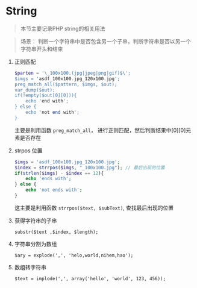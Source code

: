 # String

> 本节主要记录PHP string的相关用法

> 场景： 判断一个字符串中是否包含另一个子串，判断字符串是否以另一个字符串开头和结束

1. 正则匹配

    ```php
    $parten = '\_100x100.(jpg|jpeg|png|gif)$\';
    $imgs = 'asdf_100x100.jpg_120x100.jpg';
    preg_match_all($pattern, $imgs, $out);
    var_dump($out);
    if(!empty($out[0][0])){
        echo 'end with';
    } else {
        echo 'not end with';
    }
    ```

    主要是利用函数 `preg_match_all`， 进行正则匹配，然后判断结果中[0][0]元素是否存在

2. strpos 位置

    ```php
    $imgs = 'asdf_100x100.jpg_120x100.jpg';
    $index = strrpos($imgs, "_100x100.jpg"); // 最后出现的位置
    if(strlen($imgs) - $index == 12){
        echo 'ends with';
    } else {
        echo 'not ends with';
    }
    ``` 
    这主要是利用函数 `strrpos($text, $subText)`, 查找最后出现的位置

3. 获得字符串的子串

    `substr($text ,$index, $length); `

4. 字符串分割为数组

    `$ary = explode(',', 'helo,world,nihem,hao');`

5. 数组转字符串

    `$text = implode(',', array('hello', 'world', 123, 456));`

